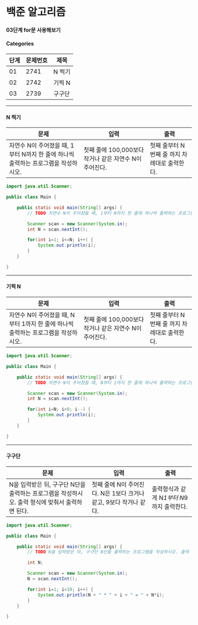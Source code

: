 # 백준 알고리즘

#### 03단계 for문 사용해보기

#### Categories

|<center>단계</center>|<center>문제번호</center>|<center>제목</center>|
|---|---|---|
|01|2741|N 찍기|
|02|2742|기찍 N|
|03|2739|구구단|

<hr>

#### N 찍기

|<center>문제</center>|<center>입력</center>|<center>출력</center>|
|---|---|---|
|자연수 N이 주어졌을 때, 1부터 N까지 한 줄에 하나씩 출력하는 프로그램을 작성하시오.|첫째 줄에 100,000보다 작거나 같은 자연수 N이 주어진다.|첫째 줄부터 N번째 줄 까지 차례대로 출력한다.|

```java
import java.util.Scanner;

public class Main {

	public static void main(String[] args) {
		// TODO 자연수 N이 주어졌을 때, 1부터 N까지 한 줄에 하나씩 출력하는 프로그램을 작성하시오.

		Scanner scan = new Scanner(System.in);
		int N = scan.nextInt();

		for(int i=1; i<=N; i++) {
			System.out.println(i);
		}
	}

}

```

<hr>

#### 기찍 N

|<center>문제</center>|<center>입력</center>|<center>출력</center>|
|---|---|---|
|자연수 N이 주어졌을 때, N부터 1까지 한 줄에 하나씩 출력하는 프로그램을 작성하시오.|첫째 줄에 100,000보다 작거나 같은 자연수 N이 주어진다.|첫째 줄부터 N번째 줄 까지 차례대로 출력한다.|

```java
import java.util.Scanner;

public class Main {

	public static void main(String[] args) {
		// TODO 자연수 N이 주어졌을 때, N부터 1까지 한 줄에 하나씩 출력하는 프로그램을 작성하시오.

		Scanner scan = new Scanner(System.in);
		int N = scan.nextInt();

		for(int i=N; i>0; i--) {
			System.out.println(i);
		}
	}

}

```

<hr>

#### 구구단

|<center>문제</center>|<center>입력</center>|<center>출력</center>|
|---|---|---|
|N을 입력받은 뒤, 구구단 N단을 출력하는 프로그램을 작성하시오. 출력 형식에 맞춰서 출력하면 된다.|첫째 줄에 N이 주어진다. N은 1보다 크거나 같고, 9보다 작거나 같다.|출력형식과 같게 N*1부터 N*9까지 출력한다.|

```java
import java.util.Scanner;

public class Main {

	public static void main(String[] args) {
		// TODO N을 입력받은 뒤, 구구단 N단을 출력하는 프로그램을 작성하시오. 출력 형식에 맞춰서 출력하면 된다.

		int N;

		Scanner scan = new Scanner(System.in);
		N = scan.nextInt();

		for(int i=1; i<10; i++) {
			System.out.println(N + " * " + i + " = " + N*i);
		}
	}

}

```
